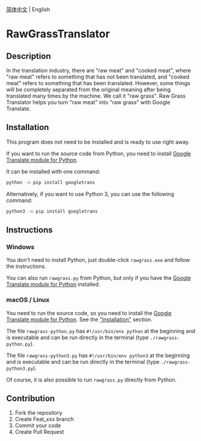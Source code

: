 [简体中文](README.zh.md) | English

# RawGrassTranslator

## Description

In the translation industry, there are "raw meat" and "cooked meat", where "raw meat" refers to something that has not been translated, and "cooked meat" refers to something that has been translated. However, some things will be completely separated from the original meaning after being translated many times by the machine. We call it "raw grass". Raw Grass Translator helps you turn "raw meat" into "raw grass" with Google Translate.


## Installation

This program does not need to be installed and is ready to use right away.

If you want to run the source code from Python, you need to install [Google Translate module for Python](https://github.com/ssut/py-googletrans).

It can be installed with one command:

```bash
python -m pip install googletrans
```

Alternatively, if you want to use Python 3, you can use the following command:

```bash
python3 -m pip install googletrans
```

## Instructions

### Windows

You don't need to install Python, just double-click `rawgrass.exe` and follow the instructions.

You can also run `rawgrass.py` from Python, but only if you have the [Google Translate module for Python](https://github.com/ssut/py-googletrans) installed.

### macOS / Linux

You need to run the source code, so you need to install the [Google Translate module for Python](https://github.com/ssut/py-googletrans). See the ["Installation"](#Installation) section.

The file `rawgrass-python.py` has `#!/usr/bin/env python` at the beginning and is executable and can be run directly in the terminal (type `./rawgrass-python.py`).

The file `rawgrass-python3.py` has `#!/usr/bin/env python3` at the beginning and is executable and can be run directly in the terminal (type `./rawgrass-python3.py`).

Of course, it is also possible to run `rawgrass.py` directly from Python.

## Contribution

1.  Fork the repository
2.  Create Feat_xxx branch
3.  Commit your code
4.  Create Pull Request
